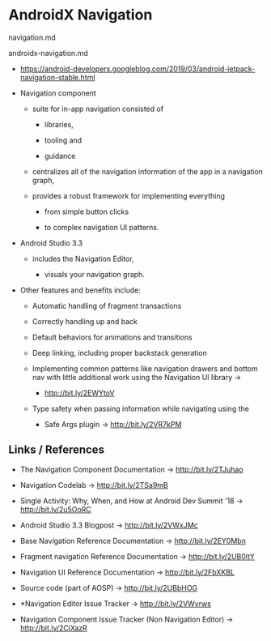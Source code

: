 # AndroidX Navigation

navigation.md

androidx-navigation.md

*   https://android-developers.googleblog.com/2019/03/android-jetpack-navigation-stable.html

*   Navigation component 

    *   suite for in-app navigation consisted of 
    
        *   libraries, 
        
        *   tooling and 
        
        *   guidance 

    *   centralizes all of the navigation information of the app in a navigation graph, 

    *   provides a robust framework for implementing everything 
    
        *   from simple button clicks 
        
        *   to complex  navigation UI patterns.

*   Android Studio 3.3 

    *   includes the Navigation Editor, 
    
        *   visuals your navigation graph. 

*   Other  features and benefits include:

    *   Automatic handling of fragment transactions

    *   Correctly handling up and back

    *   Default behaviors for animations and transitions

    *   Deep linking, including proper backstack generation

    *   Implementing common patterns like navigation drawers and bottom nav with little additional 
        work using the Navigation UI library → 
        
        *   http://bit.ly/2EWYtoV

    *   Type safety when passing information while navigating using the 
    
        *   Safe Args plugin → http://bit.ly/2VR7kPM

## Links /  References

*   The Navigation Component Documentation → http://bit.ly/2TJuhao

*   Navigation Codelab → http://bit.ly/2TSa9mB

*   Single Activity: Why, When, and How at Android Dev Summit '18 → http://bit.ly/2u5OoRC

*   Android Studio 3.3 Blogpost → http://bit.ly/2VWxJMc

*   Base Navigation Reference Documentation → http://bit.ly/2EY0Mbn 

*   Fragment navigation Reference Documentation → http://bit.ly/2UB0ltY

*   Navigation UI Reference Documentation → http://bit.ly/2FbXKBL

*   Source code (part of AOSP) → http://bit.ly/2UBbHOG

*   *Navigation Editor Issue Tracker → http://bit.ly/2VWvrws

*   Navigation Component Issue Tracker (Non Navigation Editor) → http://bit.ly/2CjXazR
